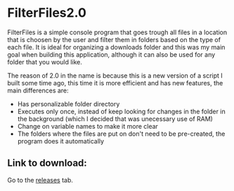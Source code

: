 # FilterFiles2.0
FilterFiles is a simple console program that goes trough all files in a location that is choosen by the user and filter them in folders based on 
the type of each file. It is ideal for organizing a downloads folder and this was my main goal when building this application, although it can also
be used for any folder that you would like. 

The reason of 2.0 in the name is because this is a new version of a script I built some time ago, this time
it is more efficient and has new features, the main differences are:
- Has personalizable folder directory
- Executes only once, instead of keep looking for changes in the folder in the background (which I decided that was unecessary use of RAM)
- Change on variable names to make it more clear
- The folders where the files are put on don't need to be pre-created, the program does it automatically

## Link to download:
Go to the [releases](https://github.com/PedroRamos360/FilterFiles2.0/releases/latest) tab.

